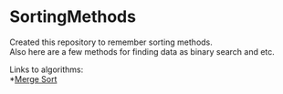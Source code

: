 # SortingMethods
Created this repository to remember sorting methods.   
Also here are a few methods for finding data as binary search and etc.

Links to algorithms:  
*[Merge Sort](https://gist.github.com/PurpleBooth/b24679402957c63ec426)
